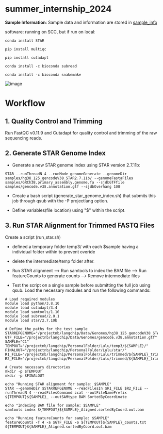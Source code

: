 # summer_internship_2024



**Sample Information**: Sample data and information are stored in [sample_info](sample_info)


software: 
running on SCC, but if run on local:
```
conda install STAR
```
```
pip install multiqc
```
```
pip install cutadapt
```
``` 
conda install -c bioconda subread
```
```
conda install -c bioconda snakemake
```
![image](https://github.com/lulujiang219/summer_internship_2024/assets/52995244/033cdf41-1663-4fa8-9f97-036716d099ec)


# Workflow
## 1. Quality Control and Trimming
Run FastQC v0.11.9 and Cutadapt for quality control and trimming of the raw sequencing reads.

## 2. Generate STAR Genome Index
* Generate a new STAR genome index using STAR version 2.7.11b:
```
STAR --runThreadN 4 --runMode genomeGenerate --genomeDir samples/hg38_125_gencodeV38_STAR2.7.11b/ --genomeFastaFiles samples/GRCh38.primary_assembly.genome.fa --sjdbGTFfile samples/gencode.v38.annotation.gtf --sjdbOverhang 100
```

* Create a bash script (generate_star_genome_index.sh) that submits this job through qsub with the -P projectlang option. 

* Define variables(file location) using "$" within the script.



## 3. Run STAR Alignment for Trimmed FASTQ Files
Create a script (run_star.sh)

* defined a temporary folder temp3/ with each $sample having a individual folder within to prevent overide
* delete the intermediate/temp folder after.

* Run STAR alignment --> Run samtools to index the BAM file --> Run featureCounts to generate counts --> Remove intermediate files 

* Test the script on a single sample before submitting the full job using qsub. Load the necessary modules and run the following commands:
```
# Load required modules
module load python/3.8.10
module load cutadapt/3.4
module load samtools/1.10
module load subread/2.0.1
module load star/2.7.10b

# Define the paths for the test sample
STARREFGENOME="/projectnb/langchip/Data/Genomes/hg38_125_gencodeV38_STAR2.7.10b/"
GTF_FILE="/projectnb/langchip/Data/Genomes/gencode.v38.annotation.gtf"
SAMPLE="C1"
TEMPOUT="/projectnb/langchip/PersonalFolder/Lulu/temp3/${SAMPLE}/"
FINALOUT="/projectnb/langchip/PersonalFolder/Lulu/star/"
R1_FILE="/projectnb/langchip/PersonalFolder/Lulu/trimmed/${SAMPLE}_trimmed.R1.fastq.gz"
R2_FILE="/projectnb/langchip/PersonalFolder/Lulu/trimmed/${SAMPLE}_trimmed.R2.fastq.gz"

# Create necessary directories
mkdir -p $TEMPOUT
mkdir -p $FINALOUT

echo "Running STAR alignment for sample: $SAMPLE"
STAR --genomeDir $STARREFGENOME --readFilesIn $R1_FILE $R2_FILE --runThreadN 4 --readFilesCommand zcat --outFileNamePrefix ${TEMPOUT}${SAMPLE}_ --outSAMtype BAM SortedByCoordinate

echo "Indexing BAM file for sample: $SAMPLE"
samtools index ${TEMPOUT}${SAMPLE}_Aligned.sortedByCoord.out.bam

echo "Running featureCounts for sample: $SAMPLE"
featureCounts -T 4 -a $GTF_FILE -o ${TEMPOUT}${SAMPLE}_counts.txt ${TEMPOUT}${SAMPLE}_Aligned.sortedByCoord.out.bam

```
